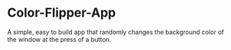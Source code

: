 # Color-Flipper-App
A simple, easy to build app that randomly changes the background color of the window at the press of a button.
